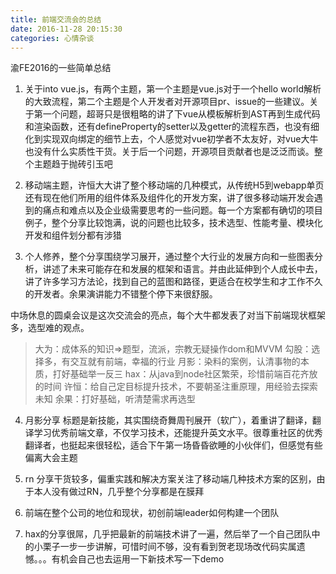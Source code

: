 ```yaml
---
title: 前端交流会的总结
date: 2016-11-28 20:15:30
categories: 心情杂谈
---
```


渝FE2016的一些简单总结

<!-- more -->
1. 关于into vue.js，有两个主题，第一个主题是vue.js对于一个hello world解析的大致流程，第二个主题是个人开发者对开源项目pr、issue的一些建议。关于第一个问题，超哥只是很粗略的讲了下vue从模板解析到AST再到生成代码和渲染函数，还有defineProperty的setter以及getter的流程东西，也没有细化到实现双向绑定的细节上去，个人感觉对vue初学者不太友好，对vue大牛也没有什么实质性干货。关于后一个问题，开源项目贡献者也是泛泛而谈。整个主题趋于抛砖引玉吧

2. 移动端主题，许恒大大讲了整个移动端的几种模式，从传统H5到webapp单页还有现在他们所用的组件体系及组件化的开发方案，讲了很多移动端开发会遇到的痛点和难点以及企业级需要思考的一些问题。每一个方案都有确切的项目例子，整个分享比较饱满，说的问题也比较多，技术选型、性能考量、模块化开发和组件划分都有涉猎

3. 个人修养，整个分享围绕学习展开，通过整个大行业的发展方向和一些图表分析，讲述了未来可能存在和发展的框架和语言。并由此延伸到个人成长中去，讲了许多学习方法论，找到自己的蓝图和路径，更适合在校学生和才工作不久的开发者。余果演讲能力不错整个停下来很舒服。

中场休息的圆桌会议是这次交流会的亮点，每个大牛都发表了对当下前端现状框架多，选型难的观点。
> 大为：成体系的知识=>题型，流派，宗教无疑操作dom和MVVM
> 勾股：选择多，有交互就有前端，幸福的行业
> 月影：染料的案例，认清事物的本质，打好基础举一反三
> hax：从java到node社区繁荣，珍惜前端百花齐放的时间
> 许恒：给自己定目标提升技术，不要朝圣注重原理，用经验去探索未知
> 余果：打好基础，听清楚需求再选型 

4. 月影分享 标题是新技能，其实围绕奇舞周刊展开（软广），着重讲了翻译，翻译学习优秀前端文章，不仅学习技术，还能提升英文水平。很尊重社区的优秀翻译者，也挺起来很轻松，适合下午第一场昏昏欲睡的小伙伴们，但感觉有些偏离大会主题

5. rn 分享干货较多，偏重实践和解决方案关注了移动端几种技术方案的区别，由于本人没有做过RN，几乎整个分享都是在膜拜

6. 前端在整个公司的地位和现状，初创前端leader如何构建一个团队

7. hax的分享很屌，几乎把最新的前端技术讲了一遍，然后举了一个自己团队中的小栗子一步一步讲解，可惜时间不够，没有看到贺老现场改代码实属遗憾。。。有机会自己也去运用一下新技术写一下demo
